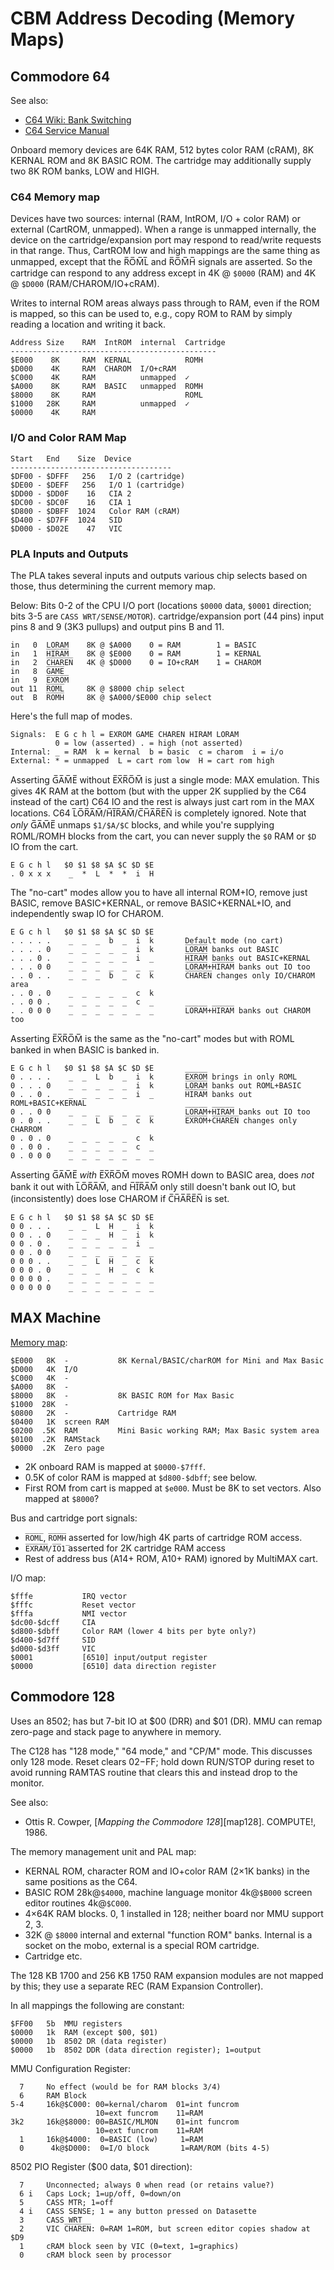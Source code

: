 CBM Address Decoding (Memory Maps)
==================================


Commodore 64
------------

See also:
- [C64 Wiki: Bank Switching][64w-bank]
- [C64 Service Manual][c64servman]

Onboard memory devices are 64K RAM, 512 bytes color RAM (cRAM), 8K
KERNAL ROM and 8K BASIC ROM. The cartridge may additionally supply two
8K ROM banks, LOW and HIGH.

### C64 Memory map

Devices have two sources: internal (RAM, IntROM, I/O + color RAM) or
external (CartROM, unmapped). When a range is unmapped internally, the
device on the cartridge/expansion port may respond to read/write
requests in that range. Thus, CartROM low and high mappings are the
same thing as unmapped, except that the R̅O̅M̅L̅ and R̅O̅M̅H̅ signals are
asserted. So the cartridge can respond to any address except in 4K @
`$0000` (RAM) and 4K @ `$D000` (RAM/CHAROM/IO+cRAM).

Writes to internal ROM areas always pass through to RAM, even if the
ROM is mapped, so this can be used to, e.g., copy ROM to RAM by simply
reading a location and writing it back.

    Address Size    RAM  IntROM  internal  Cartridge
    ----------------------------------------------
    $E000    8K     RAM  KERNAL            ROMH
    $D000    4K     RAM  CHAROM  I/O+cRAM
    $C000    4K     RAM          unmapped  ✓
    $A000    8K     RAM  BASIC   unmapped  ROMH
    $8000    8K     RAM                    ROML
    $1000   28K     RAM          unmapped  ✓
    $0000    4K     RAM

### I/O and Color RAM Map

    Start   End    Size  Device
    ------------------------------------
    $DF00 - $DFFF   256   I/O 2 (cartridge)
    $DE00 - $DEFF   256   I/O 1 (cartridge)
    $DD00 - $DD0F    16   CIA 2
    $DC00 - $DC0F    16   CIA 1
    $D800 - $DBFF  1024   Color RAM (cRAM)
    $D400 - $D7FF  1024   SID
    $D000 - $D02E    47   VIC

### PLA Inputs and Outputs

The PLA takes several inputs and outputs various chip selects based on
those, thus determining the current memory map.

Below: Bits 0-2 of the CPU I/O port (locations `$0000` data, `$0001`
direction; bits 3-5 are `CASS WRT/SENSE/MOTOR`). cartridge/expansion
port (44 pins) input pins 8 and 9 (3K3 pullups) and output pins B and 11.

    in   0  L̅O̅R̅A̅M̅    8K @ $A000    0 = RAM        1 = BASIC
    in   1  H̅I̅R̅A̅M̅    8K @ $E000    0 = RAM        1 = KERNAL
    in   2  C̅H̅A̅R̅E̅N̅   4K @ $D000    0 = IO+cRAM    1 = CHAROM
    in   8  G̅A̅M̅E̅
    in   9  E̅X̅R̅O̅M̅
    out 11  R̅O̅M̅L̅     8K @ $8000 chip select
    out  B  R̅O̅M̅H̅     8K @ $A000/$E000 chip select

Here's the full map of modes.

    Signals:  E G c h l = E̅X̅R̅O̅M̅ G̅A̅M̅E̅ C̅H̅A̅R̅E̅N̅ H̅I̅R̅A̅M̅ L̅O̅R̅A̅M̅
              0 = low (asserted) . = high (not asserted)
    Internal: _ = RAM  k = kernal  b = basic  c = charom  i = i/o
    External: * = unmapped  L = cart rom low  H = cart rom high

Asserting G̅A̅M̅E̅ without E̅X̅R̅O̅M̅ is just a single mode: MAX emulation.
This gives 4K RAM at the bottom (but with the upper 2K supplied by the
C64 instead of the cart) C64 IO and the rest is always just cart rom
in the MAX locations. C64 L̅O̅R̅A̅M̅/H̅I̅R̅A̅M̅/C̅H̅A̅R̅E̅N̅ is completely ignored.
Note that _only_ G̅A̅M̅E̅ unmaps `$1/$A/$C` blocks, and while you're
supplying ROML/ROMH blocks from the cart, you can never supply the
`$0` RAM or `$D` IO from the cart.

    E G c h l   $0 $1 $8 $A $C $D $E
    . 0 x x x    _  *  L  *  *  i  H

The "no-cart" modes allow you to have all internal ROM+IO, remove just
BASIC, remove BASIC+KERNAL, or remove BASIC+KERNAL+IO, and
independently swap IO for CHAROM.

    E G c h l   $0 $1 $8 $A $C $D $E
    . . . . .    _  _  _  b  _  i  k       Default mode (no cart)
    . . . . 0    _  _  _  _  _  i  k       L̅O̅R̅A̅M̅ banks out BASIC
    . . . 0 .    _  _  _  _  _  i  _       H̅I̅R̅A̅M̅ banks out BASIC+KERNAL
    . . . 0 0    _  _  _  _  _  _  _       L̅O̅R̅A̅M̅+H̅I̅R̅A̅M̅ banks out IO too
    . . 0 . .    _  _  _  b  _  c  k       C̅H̅A̅R̅E̅N̅ changes only IO/CHAROM area
    . . 0 . 0    _  _  _  _  _  c  k
    . . 0 0 .    _  _  _  _  _  c  _
    . . 0 0 0    _  _  _  _  _  _  _       L̅O̅R̅A̅M̅+H̅I̅R̅A̅M̅ banks out CHAROM too

Asserting E̅X̅R̅O̅M̅ is the same as the "no-cart" modes but with ROML
banked in when BASIC is banked in.

    E G c h l   $0 $1 $8 $A $C $D $E
    0 . . . .    _  _  L  b  _  i  k       E̅X̅R̅O̅M̅ brings in only ROML
    0 . . . 0    _  _  _  _  _  i  k       L̅O̅R̅A̅M̅ banks out ROML+BASIC
    0 . . 0 .    _  _  _  _  _  i  _       H̅I̅R̅A̅M̅ banks out ROML+BASIC+KERNAL
    0 . . 0 0    _  _  _  _  _  _  _       L̅O̅R̅A̅M̅+H̅I̅R̅A̅M̅ banks out IO too
    0 . 0 . .    _  _  L  b  _  c  k       E̅X̅R̅O̅M̅+C̅H̅A̅R̅E̅N̅ changes only CHARROM
    0 . 0 . 0    _  _  _  _  _  c  k
    0 . 0 0 .    _  _  _  _  _  c  _
    0 . 0 0 0    _  _  _  _  _  _  _

Asserting G̅A̅M̅E̅ _with_ E̅X̅R̅O̅M̅ moves ROMH down to BASIC area, does _not_
bank it out with L̅O̅R̅A̅M̅, and H̅I̅R̅A̅M̅ only still doesn't bank out IO, but
(inconsistently) does lose CHAROM if C̅H̅A̅R̅E̅N̅ is set.

    E G c h l   $0 $1 $8 $A $C $D $E
    0 0 . . .    _  _  L  H  _  i  k
    0 0 . . 0    _  _  _  H  _  i  k
    0 0 . 0 .    _  _  _  _  _  i  _
    0 0 . 0 0    _  _  _  _  _  _  _
    0 0 0 . .    _  _  L  H  _  c  k
    0 0 0 . 0    _  _  _  H  _  c  k
    0 0 0 0 .    _  _  _  _  _  _  _
    0 0 0 0 0    _  _  _  _  _  _  _


MAX Machine
-----------

[Memory map][64w-maxmap]:

    $E000   8K  -           8K Kernal/BASIC/charROM for Mini and Max Basic
    $D000   4K  I/O
    $C000   4K  -
    $A000   8K  -
    $8000   8K  -           8K BASIC ROM for Max Basic
    $1000  28K  -
    $0800   2K  -           Cartridge RAM
    $0400   1K  screen RAM
    $0200  .5K  RAM         Mini Basic working RAM; Max Basic system area
    $0100  .2K  RAMStack
    $0000  .2K  Zero page

- 2K onboard RAM is mapped at `$0000-$7fff`.
- 0.5K of color RAM is mapped at `$d800-$dbff`; see below.
- First ROM from cart is mapped at `$e000`. Must be 8K to set vectors.
  Also mapped at `$8000`?

Bus and cartridge port signals:
- `R̅O̅M̅L̅`, `R̅O̅M̅H̅` asserted for low/high 4K parts of cartridge ROM access.
- `E̅X̅R̅A̅M̅/I̅O̅1̅` asserted for 2K cartridge RAM access
- Rest of address bus (A14+ ROM, A10+ RAM) ignored by MultiMAX cart.

I/O map:

    $fffe           IRQ vector
    $fffc           Reset vector
    $fffa           NMI vector
    $dc00-$dcff     CIA
    $d800-$dbff     Color RAM (lower 4 bits per byte only?)
    $d400-$d7ff     SID
    $d000-$d3ff     VIC
    $0001           [6510] input/output register
    $0000           [6510] data direction register


Commodore 128
-------------

Uses an 8502; has but 7-bit IO at $00 (DRR) and $01 (DR).
MMU can remap zero-page and stack page to anywhere in memory.

The C128 has "128 mode," "64 mode," and "CP/M" mode. This discusses
only 128 mode. Reset clears $02-$FF; hold down RUN/STOP during reset
to avoid running RAMTAS routine that clears this and instead drop to
the monitor.

See also:
- Ottis R. Cowper, [_Mapping the Commodore 128_][map128]. COMPUTE!, 1986.

The memory management unit and PAL map:
- KERNAL ROM, character ROM and IO+color RAM (2×1K banks) in the same
  positions as the C64.
- BASIC ROM 28k@`$4000`, machine language monitor 4k@`$B000` screen
  editor routines 4k@`$C000`.
- 4×64K RAM blocks. 0, 1 installed in 128; neither board nor MMU
  support 2, 3.
- 32K @ `$8000` internal and external "function ROM" banks. Internal
  is a socket on the mobo, external is a special ROM cartridge.
- Cartridge etc.

The 128 KB 1700 and 256 KB 1750 RAM expansion modules are not mapped
by this; they use a separate REC (RAM Expansion Controller).

In all mappings the following are constant:

    $FF00   5b  MMU registers
    $0000   1k  RAM (except $00, $01)
    $0000   1b  8502 DR (data register)
    $0000   1b  8502 DDR (data direction register); 1=output

MMU Configuration Register:

      7     No effect (would be for RAM blocks 3/4)
      6     RAM Block
    5-4     16k@$C000: 00=kernal/charom  01=int funcrom
                       10=ext funcrom    11=RAM
    3k2     16k@$8000: 00=BASIC/MLMON    01=int funcrom
                       10=ext funcrom    11=RAM
      1     16k@$4000:  0=BASIC (low)     1=RAM
      0      4k@$D000:  0=I/O block       1=RAM/ROM (bits 4-5)

8502 PIO Register ($00 data, $01 direction):

      7     Unconnected; always 0 when read (or retains value?)
      6 i   Caps Lock; 1=up/off, 0=down/on
      5     CASS MTR; 1=off
      4 i   CASS SENSE; 1 = any button pressed on Datasette
      3     CASS WRT
      2     VIC C̅H̅A̅R̅E̅N̅: 0=RAM 1=ROM, but screen editor copies shadow at $D9
      1     cRAM block seen by VIC (0=text, 1=graphics)
      0     cRAM block seen by processor


<!-------------------------------------------------------------------->
[64w-bank]: https://www.c64-wiki.com/wiki/Bank_Switching
[64w-maxmap]: https://www.c64-wiki.com/wiki/Commodore_MAX_Machine#Memory_map
[6510]: http://archive.6502.org/datasheets/mos_6510_mpu.pdf
[c64servman]: https://archive.org/details/C64-C64C_Service_Manual_1992-03_Commodore
